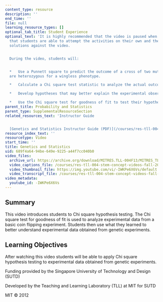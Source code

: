 ```yaml
---
content_type: resource
description: ''
end_time: ''
file: null
learning_resource_types: []
optional_tab_title: Student Experience
optional_text: 'It is highly recommended that the video is paused when prompted so
  that students are able to attempt the activities on their own and then check their
  solutions against the video.


  During the video, students will:


  *   Use a Punnett square to predict the outcome of a cross of two mutant flies that
  are heterozygous for a wingless phenotype.

  *   Calculate a Chi square test statistic to analyze the actual outcome of an experiment.

  *   Develop hypotheses that may better explain the experimental observations.

  *   Use the Chi square test for goodness of fit to test their hypotheses.'
parent_title: Probability and Statistics
parent_type: SupplementalResourceSection
related_resources_text: 'Instructor Guide


  [Genetics and Statistics Instructor Guide (PDF)](/courses/res-tll-004-stem-concept-videos-fall-2013/resources/mitres_tll-004f13_gntcs_ig)'
resource_index_text: ''
resourcetype: Video
start_time: ''
title: Genetics and Statistics
uid: 689f4a64-94be-649e-9225-a44f7cc040b0
video_files:
  archive_url: https://archive.org/download/MITRES.TLL-004F13/MITRES_TLL-004F13_genetics_and_statistics_300k.mp4
  video_captions_file: /courses/res-tll-004-stem-concept-videos-fall-2013/cee84da4c35b5e58888ed0492281ea3e_-IWKPe6X6Vs.vtt
  video_thumbnail_file: https://img.youtube.com/vi/-IWKPe6X6Vs/default.jpg
  video_transcript_file: /courses/res-tll-004-stem-concept-videos-fall-2013/ca06abcfaf9feb14fc4dcfa99320846e_-IWKPe6X6Vs.pdf
video_metadata:
  youtube_id: -IWKPe6X6Vs
---
```


Summary
-------

This video introduces students to Chi square hypothesis testing. The Chi square test for goodness of fit is used to analyze experimental data from a basic coin flipping experiment. Students then use what they learned to better understand experimental data obtained from genetic experiments.

Learning Objectives
-------------------

After watching this video students will be able to apply Chi square hypothesis testing to experimental data obtained from genetic experiments.

Funding provided by the Singapore University of Technology and Design (SUTD)

Developed by the Teaching and Learning Laboratory (TLL) at MIT for SUTD

MIT © 2012



